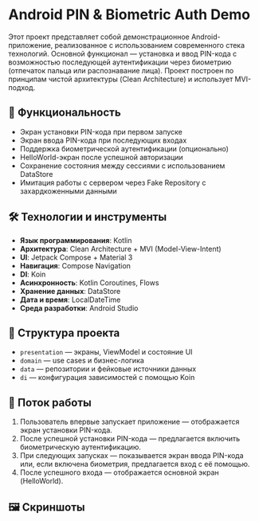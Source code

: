 # Android PIN & Biometric Auth Demo

Этот проект представляет собой демонстрационное Android-приложение, реализованное с использованием современного стека технологий. Основной функционал — установка и ввод PIN-кода с возможностью последующей аутентификации через биометрию (отпечаток пальца или распознавание лица). Проект построен по принципам чистой архитектуры (Clean Architecture) и использует MVI-подход.

## 🧹 Функциональность

* Экран установки PIN-кода при первом запуске
* Экран ввода PIN-кода при последующих входах
* Поддержка биометрической аутентификации (опционально)
* HelloWorld-экран после успешной авторизации
* Сохранение состояния между сессиями с использованием DataStore
* Имитация работы с сервером через Fake Repository с захардкоженными данными

## 🛠️ Технологии и инструменты

* **Язык программирования**: Kotlin
* **Архитектура**: Clean Architecture + MVI (Model-View-Intent)
* **UI**: Jetpack Compose + Material 3
* **Навигация**: Compose Navigation
* **DI**: Koin
* **Асинхронность**: Kotlin Coroutines, Flows
* **Хранение данных**: DataStore
* **Дата и время**: LocalDateTime
* **Среда разработки**: Android Studio

## 🔧 Структура проекта

* `presentation` — экраны, ViewModel и состояние UI
* `domain` — use cases и бизнес-логика
* `data` — репозитории и фейковые источники данных
* `di` — конфигурация зависимостей с помощью Koin

## 🔄 Поток работы

1. Пользователь впервые запускает приложение — отображается экран установки PIN-кода.
2. После успешной установки PIN-кода — предлагается включить биометрическую аутентификацию.
3. При следующих запусках — показывается экран ввода PIN-кода или, если включена биометрия, предлагается вход с её помощью.
4. После успешного входа — отображается основной экран (HelloWorld).

## 🖼 Скриншоты

